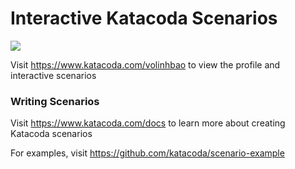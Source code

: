 # Interactive Katacoda Scenarios

[![](http://shields.katacoda.com/katacoda/volinhbao/count.svg)](https://www.katacoda.com/volinhbao "Get your profile on Katacoda.com")

Visit https://www.katacoda.com/volinhbao to view the profile and interactive scenarios

### Writing Scenarios
Visit https://www.katacoda.com/docs to learn more about creating Katacoda scenarios

For examples, visit https://github.com/katacoda/scenario-example
